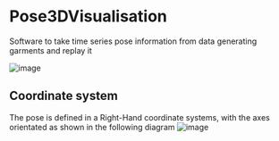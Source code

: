 # Pose3DVisualisation
Software to take time series pose information from data generating garments and replay it

![image](https://user-images.githubusercontent.com/65810138/170442694-11ff202b-f326-4058-85b9-398f309c7b48.png)

## Coordinate system
The pose is defined in a Right-Hand coordinate systems, with the axes orientated as shown in the following diagram
![image](https://user-images.githubusercontent.com/65810138/170736859-9ba70bbd-24bd-40a7-b382-d5cf9296cb17.png)
